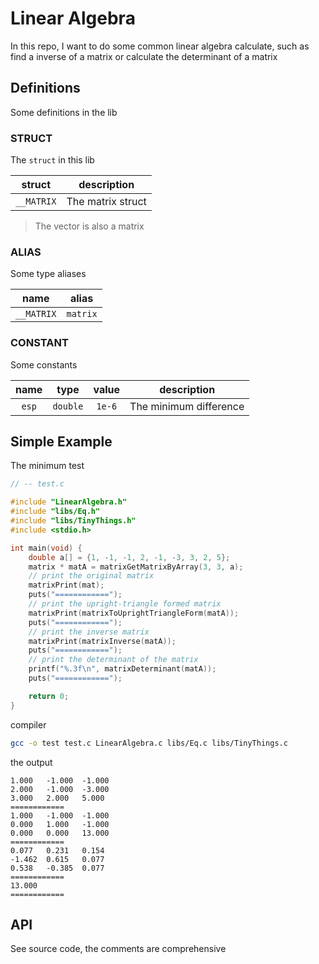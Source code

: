 # Linear Algebra

In this repo, I want to do some common linear algebra calculate, such as find a inverse of a matrix or calculate the determinant of a matrix

## Definitions

Some definitions in the lib

### STRUCT

The `struct` in this lib

|struct|description|
|:--:|:--:|
|`__MATRIX`|The matrix struct|

> The vector is also a matrix

### ALIAS

Some type aliases

|name|alias|
|:--:|:--:|
|`__MATRIX`|`matrix`|

### CONSTANT

Some constants

|name|type|value|description|
|:--:|:--:|:--:|:--:|
|`esp`|`double`|`1e-6`|The minimum difference|

## Simple Example

The minimum test

```c
// -- test.c

#include "LinearAlgebra.h"
#include "libs/Eq.h"
#include "libs/TinyThings.h"
#include <stdio.h>

int main(void) {
    double a[] = {1, -1, -1, 2, -1, -3, 3, 2, 5};
    matrix * matA = matrixGetMatrixByArray(3, 3, a);
    // print the original matrix
    matrixPrint(mat);
    puts("============");
    // print the upright-triangle formed matrix
    matrixPrint(matrixToUprightTriangleForm(matA));
    puts("============");
    // print the inverse matrix
    matrixPrint(matrixInverse(matA));
    puts("============");
    // print the determinant of the matrix
    printf("%.3f\n", matrixDeterminant(matA));
    puts("============");

    return 0;
}
```

compiler

```bash
gcc -o test test.c LinearAlgebra.c libs/Eq.c libs/TinyThings.c
```

the output

```
1.000   -1.000  -1.000
2.000   -1.000  -3.000
3.000   2.000   5.000
============
1.000   -1.000  -1.000
0.000   1.000   -1.000
0.000   0.000   13.000
============
0.077   0.231   0.154
-1.462  0.615   0.077
0.538   -0.385  0.077
============
13.000
============
```

## API

See source code, the comments are comprehensive
